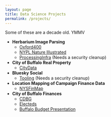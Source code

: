```yaml
---
layout: page
title: Data Science Projects
permalink: /projects/
---
```

Some of these are a decade old. YMMV

- **Herbarium Image Parsing**
  - [Oxford400](https://github.com/borncamp/oxford400)
  - [NYPL Nature Illustrated](https://github.com/borncamp/NYPL-Nature-Ill)
  - [ProcessingInfra](https://github.com/borncamp/herbarium) (Needs a security cleanup)
- **City of Buffalo Real Property**
  - [CityData](https://github.com/borncamp/citydata)
- **Bluesky Social**
  - [Tooling](https://github.com/borncamp/zuba/tree/main/bsky) (Needs a security cleanup)
- **Location Mapping of Campaign Finance Data**
  - [NYSFinMap](https://github.com/borncamp/nysfinmap)
- **City of Buffalo Finances**
  - [CDBG](https://github.com/borncamp/cdbg)
  - [Electeds](https://github.com/borncamp/buffalofinances)
  - [Buffalo Budget Presentation](https://docs.google.com/presentation/d/1CU34FCyjqJYC0hvlR4DFEMY0VaZwanMTFy5ERqANfB8/edit?usp=drive_link)

